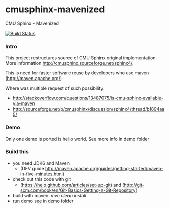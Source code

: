 cmusphinx-mavenized
===================

CMU Sphinx - Mavenized

[![Build Status](https://api.travis-ci.org/mondhs/cmusphinx-mavenized.png)](https://travis-ci.org/mondhs/cmusphinx-mavenized)

### Intro

This project restructures source of CMU Sphinx original implementation. More information http://cmusphinx.sourceforge.net/sphinx4/.

This is need for faster software reuse by developers who use maven (http://maven.apache.org/)

Where was multiple request of such possibility:
*   http://stackoverflow.com/questions/13487075/is-cmu-sphinx-available-via-maven
*   http://sourceforge.net/p/cmusphinx/discussion/sphinx4/thread/b1894aa5/

### Demo

Only one demo is ported is hello world. See more info in demo folder

### Build this

*   you need JDK6 and Maven
    * (DEV guide http://maven.apache.org/guides/getting-started/maven-in-five-minutes.html)
*   check out this code with git
    * (https://help.github.com/articles/set-up-git) and (http://git-scm.com/book/en/Git-Basics-Getting-a-Git-Repository)
*   build with maven: _mvn clean install_
*   run demo see in demo folder

